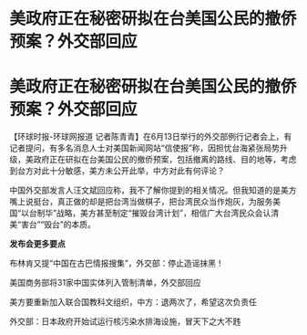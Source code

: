 # 美政府正在秘密研拟在台美国公民的撤侨预案？外交部回应

# 美政府正在秘密研拟在台美国公民的撤侨预案？外交部回应

【环球时报-环球网报道
记者陈青青】在6月13日举行的外交部例行记者会上，有记者提问，有多名消息人士对美国新闻网站“信使报”称，因担忧台海紧张局势升级，美政府正在研拟在台美国公民的撤侨预案，包括撤离的路线、目的地等，考虑到台方对此十分敏感，美方未公开此举，中方对此有何评论？

中国外交部发言人汪文斌回应称，我不了解你提到的相关情况。但我知道的是美方嘴上说挺台，真正做的却是把台湾当做棋子，把台湾民众当作炮灰，为服务美国“以台制华”战略，美方甚至制定“摧毁台湾计划”，相信广大台湾民众会认清美“害台”“毁台”的本质。

**发布会更多要点**

布林肯又提“中国在古巴情报搜集”，外交部：停止造谣抹黑！

美国商务部将31家中国实体列入管制清单，外交部回应

美方要重新加入联合国教科文组织，中方：退两次了，希望这次负责任

外交部：日本政府开始试运行核污染水排海设施，冒天下之大不韪

